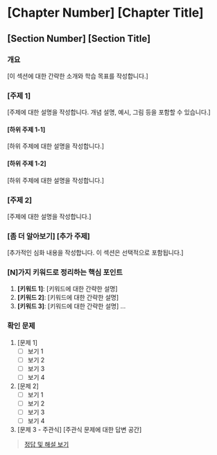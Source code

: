 # [Chapter Number] [Chapter Title]

## [Section Number] [Section Title]

### 개요
[이 섹션에 대한 간략한 소개와 학습 목표를 작성합니다.]

### [주제 1]
[주제에 대한 설명을 작성합니다. 개념 설명, 예시, 그림 등을 포함할 수 있습니다.]

#### [하위 주제 1-1]
[하위 주제에 대한 설명을 작성합니다.]

#### [하위 주제 1-2]
[하위 주제에 대한 설명을 작성합니다.]

### [주제 2]
[주제에 대한 설명을 작성합니다.]

### [좀 더 알아보기] [추가 주제]
[추가적인 심화 내용을 작성합니다. 이 섹션은 선택적으로 포함됩니다.]

### [N]가지 키워드로 정리하는 핵심 포인트
1. **[키워드 1]**: [키워드에 대한 간략한 설명]
2. **[키워드 2]**: [키워드에 대한 간략한 설명]
3. **[키워드 3]**: [키워드에 대한 간략한 설명]
...

### 확인 문제
1. [문제 1]
   - [ ] 보기 1
   - [ ] 보기 2
   - [ ] 보기 3
   - [ ] 보기 4

2. [문제 2]
   - [ ] 보기 1
   - [ ] 보기 2
   - [ ] 보기 3
   - [ ] 보기 4

3. [문제 3 - 주관식]
   [주관식 문제에 대한 답변 공간]

> [정답 및 해설 보기](../answers_and_explanations.md#[section-id])
